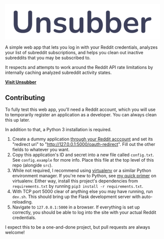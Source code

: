 ![](https://github.com/Antrikshy/Unsubber/blob/main/src/static/Unsubber-Logo.png)

A simple web app that lets you log in with your Reddit credentials, analyzes your list of subreddit subscriptions, and helps you clean out inactive subreddits that you may be subscribed to.

It respects and attempts to work around the Reddit API rate limitations by internally caching analyzed subreddit activity states.

**[Visit Unsubber](https://unsubber.antrikshy.com)**

Contributing
------------

To fully test this web app, you'll need a Reddit account, which you will use to temporarily register an application as a developer. You can always clean this up later.

In addition to that, a Python 3 installation is required.

1. Create a dummy application [through your Reddit acccount](https://www.reddit.com/prefs/apps/) and set its "redirect uri" to "http://127.0.0.1:5000/oauth-redirect". Fill out the other fields to whatever you want.
2. Copy this application's ID and secret into a new file called `config.txt`. See `config.example` for more info. Place this file at the top level of this repo (alongide `src`).
3. While not required, I recommend using [virtualenv](https://virtualenv.pypa.io/en/latest/) or a similar Python environment manager. If you're new to Python, see [my quick primer](https://antrikshy.com/code/virtualenv-quick-practical-explanation-beginners) on virtualenv. Either way, install this project's dependencies from `requirements.txt` by running `pip3 install -r requirements.txt`.
4. With TCP port 5000 clear of anything else you may have running, run `dev.sh`. This should bring up the Flask development server with auto-reloading.
5. Navigate to `127.0.0.1:5000` in a browser. If everything is set up correctly, you should be able to log into the site with your actual Reddit credentials.

I expect this to be a one-and-done project, but pull requests are always welcome!

